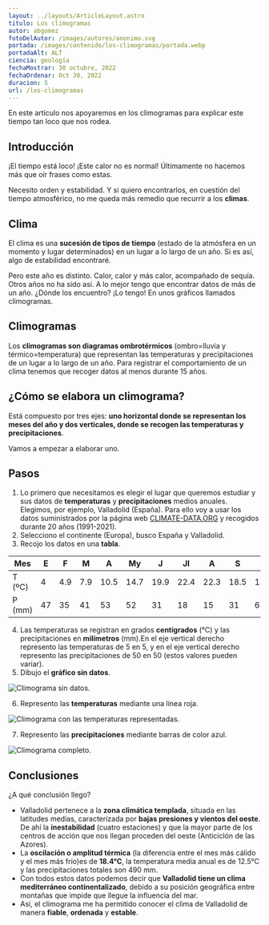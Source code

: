 ```yaml
---
layout: ../layouts/ArticleLayout.astro
titulo: Los climogramas
autor: abgomez
fotoDelAutor: /images/autores/anonimo.svg
portada: /images/contenido/los-climogramas/portada.webp
portadaAlt: ALT
ciencia: geología
fechaMostrar: 30 octubre, 2022
fechaOrdenar: Oct 30, 2022
duracion: 5
url: /los-climogramas
---
```


En este artículo nos apoyaremos en los climogramas para explicar este tiempo tan loco que nos rodea.

## Introducción

¡El tiempo está loco! ¡Este calor no es normal! Últimamente no hacemos más que oír frases como estas.

Necesito orden y estabilidad. Y si quiero encontrarlos, en cuestión del tiempo atmosférico, no me queda más remedio que recurrir a los **climas**.

## Clima

El clima es una **sucesión de tipos de tiempo** (estado de la atmósfera en un momento y lugar determinados) en un lugar a lo largo de un año. Si es así, algo de estabilidad encontraré.

Pero este año es distinto. Calor, calor y más calor, acompañado de sequía. Otros años no ha sido así. A lo mejor tengo que encontrar datos de más de un año. ¿Dónde los encuentro? ¡Lo tengo! En unos gráficos llamados climogramas.

## Climogramas

Los **climogramas son diagramas ombrotérmicos** (ombro=lluvia y térmico=temperatura) que representan las temperaturas y precipitaciones de un lugar a lo largo de un año. Para registrar el comportamiento de un clima tenemos que recoger datos al menos durante 15 años.

## ¿Cómo se elabora un climograma?

Está compuesto por tres ejes: **uno horizontal donde se representan los meses del año y dos verticales, donde se recogen las temperaturas y precipitaciones**.

Vamos a empezar a elaborar uno.

## Pasos

1. Lo primero que necesitamos es elegir el lugar que queremos estudiar y sus datos de **temperaturas** y **precipitaciones** medios anuales. Elegimos, por ejemplo, Valladolid (España). Para ello voy a usar los datos suministrados por la página web [CLIMATE-DATA.ORG](https://en.climate-data.org/) y recogidos durante 20 años (1991-2021).
2. Selecciono el continente (Europa), busco España y Valladolid.
3. Recojo los datos en una **tabla**.

| Mes | E | F | M | A | My | J | Jl | A | S | O | N | D |
|----------|----------|----------|----------|----------|----------|----------|----------|----------|----------|----------|----------|----------|
T (ºC) | 4 | 4.9 | 7.9 | 10.5 | 14.7 | 19.9 | 22.4 | 22.3 | 18.5 | 13.5 | 7.3 | 4.5
P (mm) | 47 | 35 | 41 | 53 | 52 | 31 | 18 | 15 | 31 | 61 | 56 | 50

4. Las temperaturas se registran en grados **centígrados** (°C) y las precipitaciones en **milímetros** (mm).En el eje vertical derecho represento las temperaturas de 5 en 5, y en el eje vertical derecho represento las precipitaciones de 50 en 50 (estos valores pueden variar).
5. Dibujo el **gráfico sin datos**.

![Climograma sin datos.](/images/contenido/los-climogramas/climograma-vacio.webp)

6. Represento las **temperaturas** mediante una línea roja.

![Climograma con las temperaturas representadas.](/images/contenido/los-climogramas/climograma-temperaturas.webp)

7. Represento las **precipitaciones** mediante barras de color azul.

![Climograma completo.](/images/contenido/los-climogramas/climograma-completo.webp)

## Conclusiones

¿A qué conclusión llego?

- Valladolid pertenece a la **zona climática templada**, situada en las latitudes medias, caracterizada por **bajas presiones y vientos del oeste**. De ahí la **inestabilidad** (cuatro estaciones) y que la mayor parte de los centros de acción que nos llegan proceden del oeste (Anticiclón de las Azores).
- La **oscilación o amplitud térmica** (la diferencia entre el mes más cálido y el mes más frío)es de **18.4°C**, la temperatura media anual es de 12.5°C y las precipitaciones totales son 490 mm.
- Con todos estos datos podemos decir que **Valladolid tiene un clima mediterráneo continentalizado**, debido a su posición geográfica entre montañas que impide que llegue la influencia del mar.
- Así, el climograma me ha permitido conocer el clima de Valladolid de manera **fiable**, **ordenada** y **estable**.